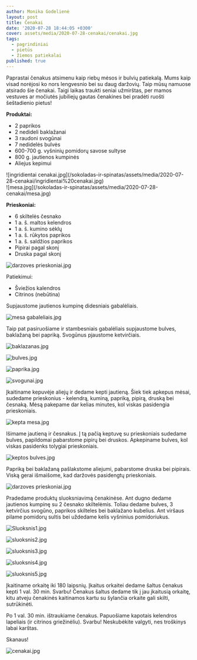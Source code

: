 ```yaml
---
author: Monika Godelienė
layout: post
title: Čenakai
date: '2020-07-28 18:44:05 +0300'
cover: assets/media/2020-07-28-cenakai/cenakai.jpg
tags:
  - pagrindiniai
  - pietūs
  - žiemos patiekalai
published: true
---
```


Paprastai čenakus atsimenu kaip riebų mėsos ir bulvių patiekalą. Mums kaip visad norėjosi ko nors lengvesnio bei su daug daržovių. Taip mūsų namuose atsirado šie čenakai. Taigi laikas traukti seniai užmirštas, per mamos vestuves ar močiutės jubiliejų gautas čenakines bei pradėti ruošti šeštadienio pietus!

**Produktai:**
* 2 paprikos
* 2 nedideli baklažanai
* 3 raudoni svogūnai
* 7 nedidelės bulvės
* 600-700 g. vyšninių pomidorų savose sultyse
* 800 g. jautienos kumpinės
* Aliejus kepimui

<div class="row">
  <div class="six columns" markdown="1">
![ingridientai cenakai.jpg](/sokoladas-ir-spinatas/assets/media/2020-07-28-cenakai/ingridientai%20cenakai.jpg)
  </div>
  <div class="six columns" markdown="1">
![mesa.jpg](/sokoladas-ir-spinatas/assets/media/2020-07-28-cenakai/mesa.jpg)
  </div>
</div>

**Prieskoniai:**
* 6 skiltelės česnako
* 1 a. š. maltos kelendros
* 1 a. š. kumino sėklų
* 1 a. š. rūkytos paprikos
* 1 a. š. saldžios paprikos
* Pipirai pagal skonį
* Druska pagal skonį

![darzoves prieskoniai.jpg](/sokoladas-ir-spinatas/assets/media/2020-07-28-cenakai/darzoves%20prieskoniai.jpg)

Patiekimui:

* Šviežios kalendros
* Citrinos (nebūtina)

Supjaustome jautienos kumpinę didesniais gabalėliais.

![mesa gabaleliais.jpg](/sokoladas-ir-spinatas/assets/media/2020-07-28-cenakai/mesa%20gabaleliais.jpg)

Taip pat pasiruošiame ir stambesniais gabalėliais supjaustome bulves, baklažaną bei papriką. Svogūnus pjaustome ketvirčiais.

![baklazanas.jpg](/sokoladas-ir-spinatas/assets/media/2020-07-28-cenakai/baklazanas.jpg)


![bulves.jpg](/sokoladas-ir-spinatas/assets/media/2020-07-28-cenakai/bulves.jpg)


![paprika.jpg](/sokoladas-ir-spinatas/assets/media/2020-07-28-cenakai/paprika.jpg)


![svogunai.jpg](/sokoladas-ir-spinatas/assets/media/2020-07-28-cenakai/svogunai.jpg)


Įkaitiname kepuvėje aliejų ir dedame kepti jautieną. Šiek tiek apkepus mėsai, sudedame prieskonius - kelendrą, kuminą, papriką, pipirą, druską bei česnaką. Mėsą pakepame dar kelias minutes, kol viskas pasidengia prieskoniais.

![kepta mesa.jpg](/sokoladas-ir-spinatas/assets/media/2020-07-28-cenakai/kepta%20mesa.jpg)

Išimame jautieną ir česnakus. Į tą pačią keptuvę su prieskoniais sudedame bulves, papildomai pabarstome pipirų bei druskos. Apkepiname bulves, kol viskas pasidenks tolygiai prieskoniais.

![keptos bulves.jpg](/sokoladas-ir-spinatas/assets/media/2020-07-28-cenakai/keptos%20bulves.jpg)

Papriką bei baklažaną pašlakstome aliejumi, pabarstome druska bei pipirais. Viską gerai išmaišome, kad daržovės pasidengtų prieskoniais.

![darzoves prieskoniai.jpg](/sokoladas-ir-spinatas/assets/media/2020-07-28-cenakai/darzoves%20prieskoniai.jpg)

Pradedame produktų sluoksniavimą čenakinėse. Ant dugno dedame jautienos kumpinę su 2 česnako skiltelėmis.
Toliau dedame bulves, 3 ketvirčius svogūno, paprikos skilteles bei baklažano kubelius. Ant viršaus pilame pomidorų sultis bei uždedame kelis vyšninius pomidoriukus.

![Sluoksnis1.jpg](/sokoladas-ir-spinatas/assets/media/2020-07-28-cenakai/Sluoksnis1.jpg)


![sluoksnis2.jpg](/sokoladas-ir-spinatas/assets/media/2020-07-28-cenakai/sluoksnis2.jpg)


![sluoksnis3.jpg](/sokoladas-ir-spinatas/assets/media/2020-07-28-cenakai/sluoksnis3.jpg)


![sluoksnis4.jpg](/sokoladas-ir-spinatas/assets/media/2020-07-28-cenakai/sluoksnis4.jpg)


![sluoksnis5.jpg](/sokoladas-ir-spinatas/assets/media/2020-07-28-cenakai/sluoksnis5.jpg)

Įkaitiname orkaitę iki 180 laipsnių. Įkaitus orkaitei dedame šaltus čenakus kepti 1 val. 30 min. Svarbu! Čenakus šaltus dedame tik į jau įkaitusią orkaitę, kitu atveju čenakinės kaitinamos kartu su šylančia orkaite gali skilti, sutrūkinėti.

Po 1 val. 30 min. ištraukiame čenakus. Papuošiame kapotais kelendros lapeliais (ir citrinos griežinėliu). Svarbu! Neskubėkite valgyti, nes troškinys labai karštas.

Skanaus!

![cenakai.jpg](/sokoladas-ir-spinatas/assets/media/2020-07-28-cenakai/cenakai.jpg)
